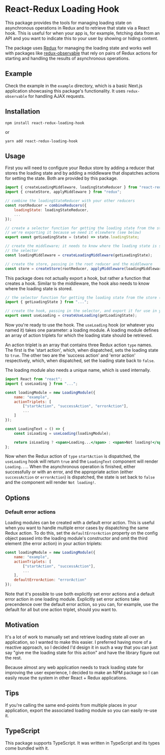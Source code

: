 # React-Redux Loading Hook

This package provides the tools for managing loading state on asynchronous operations in Redux and to retrieve that state via a React hook. This is useful for when your app is, for example, fetching data from an API and you want to indicate this to your user by showing or hiding content.

The package uses [Redux](https://redux.js.org/) for managing the loading state and works well with packages like [redux-observable](https://redux-observable.js.org/) that rely on pairs of Redux actions for starting and handling the results of asynchronous operations.

## Example

Check the example in the `example` directory, which is a basic Next.js application showcasing this package's functionality. It uses `redux-observable` for handling AJAX requests.

## Installation

```
npm install react-redux-loading-hook
```

or

```
yarn add react-redux-loading-hook
```

## Usage

First you will need to configure your Redux store by adding a reducer that stores the loading state and by adding a middleware that dispatches actions for setting the state. Both are provided by this package.

```js
import { createLoadingMiddleware, loadingStateReducer } from "react-redux-loading-hook";
import { createStore, applyMiddleware } from "redux";

// combine the loadingStateReducer with your other reducers
const rootReducer = combineReducers({
    loadingState: loadingStateReducer,
    ...
});

// create a selector function for getting the loading state from the store;
// we're exporting it because we need it elsewhere (see below)
export const getLoadingState = (state) => state.loadingState;

// create the middleware; it needs to know where the loading state is stored, so pass in
// the selector
const loadingMiddleware = createLoadingMiddleware(getLoadingState);

// create the store, passing in the root reducer and the middleware
const store = createStore(rootReducer, applyMiddleware(loadingMiddleware));
```

This package does not actually export a hook, but rather a function that creates a hook. Similar to the middleware, the hook also needs to know where the loading state is stored.

```js
// the selector function for getting the loading state from the store (see above)
import { getLoadingState } from "...";

// create the hook, passing in the selector, and export it for use in your components
export const useLoading = createUseLoading(getLoadingState);
```

Now you're ready to use the hook. The `useLoading` hook (or whatever you named it) takes one parameter: a loading module. A loading module defines an array of action triplets for which the loading state should be retrieved.

An action triplet is an array that contains three Redux action `type` names. The first is the 'start action', which, when dispatched, sets the loading state to `true`. The other two are the 'success action' and 'error action' respectively, which, when dispatched, set the loading state back to `false`.

The loading module also needs a unique name, which is used internally.

```jsx
import React from "react";
import { useLoading } from "...";

const loadingModule = new LoadingModule({
    name: "example",
    actionTriplets: [
        ["startAction", "successAction", "errorAction"],
        ...
    ]
});

const LoadingText = () => {
    const isLoading = useLoading(loadingModule);

    return isLoading ? <span>Loading...</span> : <span>Not loading!</span>;
};

```

Now when the Redux action of `type` `startAction` is dispatched, the `useLoading` hook will return `true` and the `LoadingText` component will render `Loading...`. When the asynchronous operation is finished, either successfully or with an error, and the appropriate action (either `successAction` or `errorAction`) is dispatched, the state is set back to `false` and the component will render `Not loading!`.

## Options

### Default error actions

Loading modules can be created with a default error action. This is useful when you want to handle multiple error cases by dispatching the same Redux action. To do this, set the `defaultErrorAction` property on the config object passed into the loading module's constructor and omit the third element (the error action) in your action triplets:

```js
const loadingModule = new LoadingModule({
    name: "example",
    actionTriplets: [
        ["startAction", "successAction"],
        ...
    ],
    defaultErrorAction: "errorAction"
});
```

Note that it's possible to use both explicitly set error actions and a default error action in one loading module. Explicitly set error actions take precendence over the default error action, so you can, for example, use the default for all but one action triplet, should you want to.

## Motivation

It's a lot of work to manually set and retrieve loading state all over an application, so I wanted to make this easier. I preferred having more of a reactive approach, so I decided I'd design it in such a way that you can just say "give me the loading state for this action" and have the library figure out the rest.

Because almost any web application needs to track loading state for improving the user experience, I decided to make an NPM package so I can easily reuse the system in other React + Redux applications.

## Tips

If you're calling the same end-points from multiple places in your application, export the associated loading module so you can easily re-use it.

## TypeScript

This package supports TypeScript. It was written in TypeScript and its types come bundled with it.
